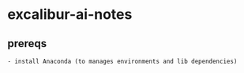 # excalibur-ai-notes

## prereqs
    - install Anaconda (to manages environments and lib dependencies)
    